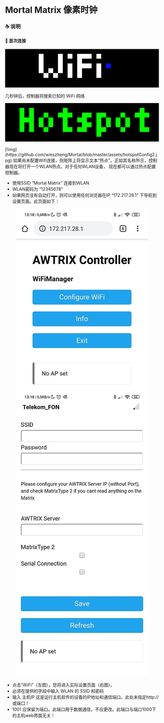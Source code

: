 # Mortal Matrix 像素时钟


### ☕ 说明

#### 🎉 首次连接
<p align="center">
  <img alt="csharp" src="assets/wifiSearch.gif">
</p>
几秒钟后，控制器将搜索已知的 WiFi 网络
<p align="center">
  <img alt="csharp" src="https://github.com/wieszheng/Mortal/blob/master/assets/hotspot.gif">
</p>
[!img](https://github.com/wieszheng/Mortal/blob/master/assets/hotspotConfig2.jpg)
如果尚未配置Wifi连接，则矩阵上将显示文本“热点”。正如其名称所示，控制器现在将打开一个WLAN热点。对于任何WLAN设备，
现在都可以通过热点配置控制器。

+  使用SSID “Mortal Matrix” 连接到WLAN
+  WLAN密码为 “12345678”
+  如果网页没有自动打开，则可以使用任何浏览器在IP “172.217.28.1” 下导航到设置页面。此页面如下：
<p align="center">
  <img alt="csharp" src="assets/hotspotConfig1.jpg">
    <img alt="csharp" src="assets/hotspotConfig2.jpg">
</p>

+ 点击“WiFi”（左图），您将进入实际设置页面（右图）。
+ 必须在提供的字段中输入 WLAN 的 SSID 和密码
+ 输入 主机IP 这是运行主机软件的设备的IP地址和通信端口。此处未指定http://或端口！
+ 1001 应保留为端口。此端口用于数据通信，不应更改。此端口与端口1000下的主机web界面无关！
